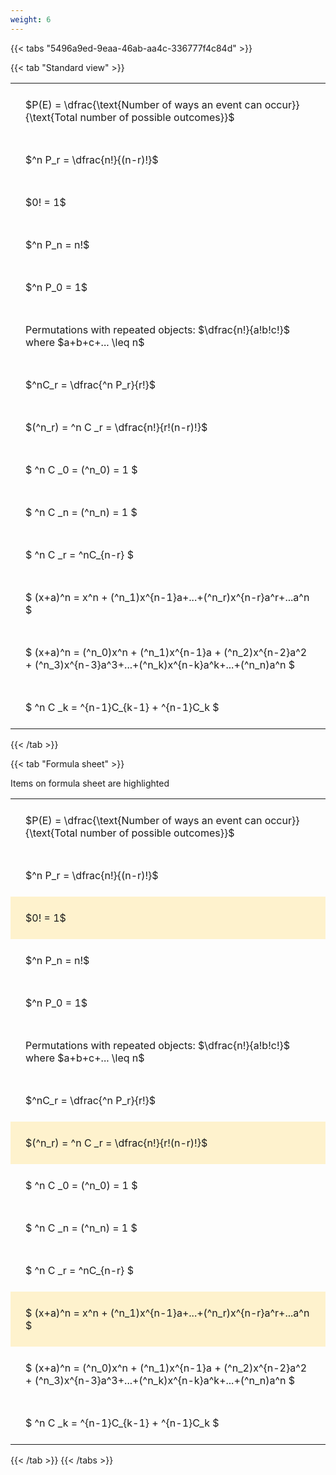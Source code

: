 ```yaml
---
weight: 6
---
```


{{< tabs "5496a9ed-9eaa-46ab-aa4c-336777f4c84d" >}}

{{< tab "Standard view" >}}

<style type="text/css">
#T_7717e th.col_heading {
  text-align: left;
  font-size: 1em;
}
#T_7717e td {
  text-align: left;
  font-size: 1em;
  padding: 1.5em;
}
</style>
<table id="T_7717e">
  <thead>
  </thead>
  <tbody>
    <tr>
      <td id="T_7717e_row0_col0" class="data row0 col0" >$P(E) = \dfrac{\text{Number of ways an event can occur}}{\text{Total number of possible outcomes}}$</td>
    </tr>
    <tr>
      <td id="T_7717e_row1_col0" class="data row1 col0" >$^n P_r = \dfrac{n!}{(n-r)!}$</td>
    </tr>
    <tr>
      <td id="T_7717e_row2_col0" class="data row2 col0" >$0! = 1$</td>
    </tr>
    <tr>
      <td id="T_7717e_row3_col0" class="data row3 col0" >$^n P_n = n!$</td>
    </tr>
    <tr>
      <td id="T_7717e_row4_col0" class="data row4 col0" >$^n P_0 = 1$</td>
    </tr>
    <tr>
      <td id="T_7717e_row5_col0" class="data row5 col0" >Permutations with repeated objects: $\dfrac{n!}{a!b!c!}$ where $a+b+c+... \leq n$</td>
    </tr>
    <tr>
      <td id="T_7717e_row6_col0" class="data row6 col0" >$^nC_r = \dfrac{^n P_r}{r!}$</td>
    </tr>
    <tr>
      <td id="T_7717e_row7_col0" class="data row7 col0" >$(^n_r) = ^n C _r = \dfrac{n!}{r!(n-r)!}$</td>
    </tr>
    <tr>
      <td id="T_7717e_row8_col0" class="data row8 col0" >$ ^n C _0 = (^n_0) = 1 $</td>
    </tr>
    <tr>
      <td id="T_7717e_row9_col0" class="data row9 col0" >$ ^n C _n = (^n_n) = 1 $</td>
    </tr>
    <tr>
      <td id="T_7717e_row10_col0" class="data row10 col0" >$ ^n C _r = ^nC_{n-r} $</td>
    </tr>
    <tr>
      <td id="T_7717e_row11_col0" class="data row11 col0" >$ (x+a)^n = x^n + (^n_1)x^{n-1}a+...+(^n_r)x^{n-r}a^r+...a^n    $</td>
    </tr>
    <tr>
      <td id="T_7717e_row12_col0" class="data row12 col0" >$ (x+a)^n = (^n_0)x^n + (^n_1)x^{n-1}a + (^n_2)x^{n-2}a^2 + (^n_3)x^{n-3}a^3+...+(^n_k)x^{n-k}a^k+...+(^n_n)a^n $</td>
    </tr>
    <tr>
      <td id="T_7717e_row13_col0" class="data row13 col0" >$ ^n C _k = ^{n-1}C_{k-1} + ^{n-1}C_k $</td>
    </tr>
  </tbody>
</table>
{{< /tab >}}

{{< tab "Formula sheet" >}}

Items on formula sheet are highlighted 
<br>
<style type="text/css">
#T_179cd th.col_heading {
  text-align: left;
  font-size: 1em;
}
#T_179cd td {
  text-align: left;
  font-size: 1em;
  padding: 1.5em;
}
#T_179cd_row0_col0, #T_179cd_row1_col0, #T_179cd_row3_col0, #T_179cd_row4_col0, #T_179cd_row5_col0, #T_179cd_row6_col0, #T_179cd_row8_col0, #T_179cd_row9_col0, #T_179cd_row10_col0, #T_179cd_row12_col0, #T_179cd_row13_col0 {
  background-color: rgba(0,0,0,0);
}
#T_179cd_row2_col0, #T_179cd_row7_col0, #T_179cd_row11_col0 {
  background-color: rgba(255,194,10, 0.2);
}
</style>
<table id="T_179cd">
  <thead>
  </thead>
  <tbody>
    <tr>
      <td id="T_179cd_row0_col0" class="data row0 col0" >$P(E) = \dfrac{\text{Number of ways an event can occur}}{\text{Total number of possible outcomes}}$</td>
    </tr>
    <tr>
      <td id="T_179cd_row1_col0" class="data row1 col0" >$^n P_r = \dfrac{n!}{(n-r)!}$</td>
    </tr>
    <tr>
      <td id="T_179cd_row2_col0" class="data row2 col0" >$0! = 1$</td>
    </tr>
    <tr>
      <td id="T_179cd_row3_col0" class="data row3 col0" >$^n P_n = n!$</td>
    </tr>
    <tr>
      <td id="T_179cd_row4_col0" class="data row4 col0" >$^n P_0 = 1$</td>
    </tr>
    <tr>
      <td id="T_179cd_row5_col0" class="data row5 col0" >Permutations with repeated objects: $\dfrac{n!}{a!b!c!}$ where $a+b+c+... \leq n$</td>
    </tr>
    <tr>
      <td id="T_179cd_row6_col0" class="data row6 col0" >$^nC_r = \dfrac{^n P_r}{r!}$</td>
    </tr>
    <tr>
      <td id="T_179cd_row7_col0" class="data row7 col0" >$(^n_r) = ^n C _r = \dfrac{n!}{r!(n-r)!}$</td>
    </tr>
    <tr>
      <td id="T_179cd_row8_col0" class="data row8 col0" >$ ^n C _0 = (^n_0) = 1 $</td>
    </tr>
    <tr>
      <td id="T_179cd_row9_col0" class="data row9 col0" >$ ^n C _n = (^n_n) = 1 $</td>
    </tr>
    <tr>
      <td id="T_179cd_row10_col0" class="data row10 col0" >$ ^n C _r = ^nC_{n-r} $</td>
    </tr>
    <tr>
      <td id="T_179cd_row11_col0" class="data row11 col0" >$ (x+a)^n = x^n + (^n_1)x^{n-1}a+...+(^n_r)x^{n-r}a^r+...a^n    $</td>
    </tr>
    <tr>
      <td id="T_179cd_row12_col0" class="data row12 col0" >$ (x+a)^n = (^n_0)x^n + (^n_1)x^{n-1}a + (^n_2)x^{n-2}a^2 + (^n_3)x^{n-3}a^3+...+(^n_k)x^{n-k}a^k+...+(^n_n)a^n $</td>
    </tr>
    <tr>
      <td id="T_179cd_row13_col0" class="data row13 col0" >$ ^n C _k = ^{n-1}C_{k-1} + ^{n-1}C_k $</td>
    </tr>
  </tbody>
</table>
{{< /tab >}}
{{< /tabs >}}